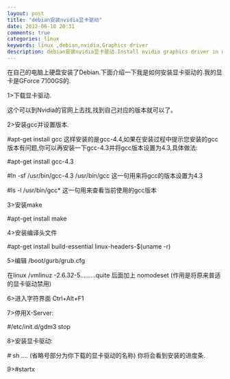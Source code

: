 ```yaml
---
layout: post
title: "debian安装nvidia显卡驱动"
date: 2012-06-18 20:31
comments: true
categories: linux
keywords: linux ,debian,nvidia,Graphics driver   
description: debian安装nvidia显卡驱动.Install nvidia graphics driver in debian.  
---
```


在自己的电脑上硬盘安装了Debian.下面介绍一下我是如何安装显卡驱动的.我的显卡是GForce 7100GS的.

1>下载显卡驱动.

这个可以到Nvidia的官网上去找,找到自己对应的版本就可以了。

2>安装gcc并设置版本.  

\#apt-get install gcc 这样安装的是gcc-4.4,如果在安装过程中提示您安装的gcc版本有问题,你可以再安装一下gcc-4.3并将gcc版本设置为4.3,具体做法:

\#apt-get install gcc-4.3

\#ln -sf /usr/bin/gcc-4.3 /usr/bin/gcc 这一句用来将gcc的版本设置为4.3

\#ls -l /usr/bin/gcc* 这一句用来查看当前使用的gcc版本
<!--more-->
3>安装make

\#apt-get install make

4>安装编译头文件

\#apt-get install build-essential linux-headers-$(uname -r)

5>编辑 /boot/gurb/grub.cfg

在linux /vmlinuz -2.6.32-5.........quite 后面加上 nomodeset  (作用是将原来普适的显卡驱动禁用)

6>进入字符界面 Ctrl+Alt+F1

7>停用X-Server:

\#/etc/init.d/gdm3 stop

8>安装显卡驱动:

 \# sh .... (省略号部分为你下载的显卡驱动的名称) 你将会看到安装的进度条.

9>\#startx
